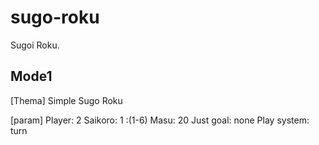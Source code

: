 # sugo-roku
Sugoi Roku.

## Mode1
[Thema]
Simple Sugo Roku

[param]
Player: 2
Saikoro: 1 :(1-6)
Masu: 20
Just goal: none
Play system: turn

